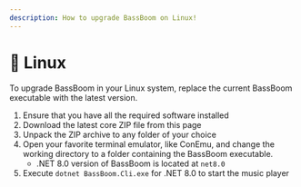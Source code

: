 ```yaml
---
description: How to upgrade BassBoom on Linux!
---
```


# 🐧 Linux

To upgrade BassBoom in your Linux system, replace the current BassBoom executable with the latest version.

1. Ensure that you have all the required software installed
2. Download the latest core ZIP file from this page
3. Unpack the ZIP archive to any folder of your choice
4. Open your favorite terminal emulator, like ConEmu, and change the working directory to a folder containing the BassBoom executable.
   * .NET 8.0 version of BassBoom is located at `net8.0`
5. Execute `dotnet BassBoom.Cli.exe` for .NET 8.0 to start the music player
